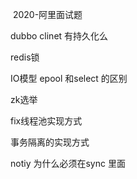 ​	2020-阿里面试题



dubbo clinet 有持久化么



redis锁





IO模型 epool 和select 的区别



zk选举

 

fix线程池实现方式



事务隔离的实现方式





notiy 为什么必须在sync 里面